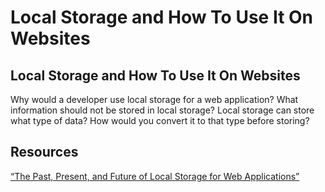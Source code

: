 # Local Storage and How To Use It On Websites

## Local Storage and How To Use It On Websites

Why would a developer use local storage for a web application?
What information should not be stored in local storage?
Local storage can store what type of data? How would you convert it to that type before storing?

## Resources
[“The Past, Present, and Future of Local Storage for Web Applications”](https://diveinto.html5doctor.com/storage.html)

